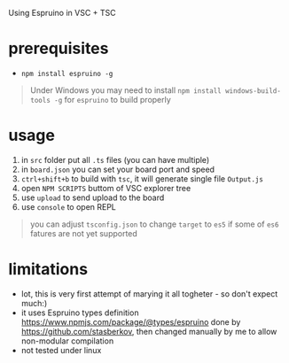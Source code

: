 Using Espruino in VSC + TSC

# prerequisites

- `npm install espruino -g`

> Under Windows you may need to install `npm install windows-build-tools -g` for `espruino` to build properly

# usage

1. in `src` folder put all `.ts` files (you can have multiple)
1. in `board.json` you can set your board port and speed
1. `ctrl+shift+b` to build with `tsc`, it will generate single file `Output.js`
1. open `NPM SCRIPTS` buttom of VSC explorer tree
1. use `upload` to send upload to the board
1. use `console` to open REPL

> you can adjust `tsconfig.json` to change `target` to `es5` if some of `es6` fatures are not yet supported

# limitations

- lot, this is very first attempt of marying it all togheter - so don't expect much:)
- it uses Espruino types definition https://www.npmjs.com/package/@types/espruino done by https://github.com/stasberkov, then changed manually by me to allow non-modular compilation
- not tested under linux